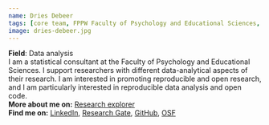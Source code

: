 ```yaml
---
name: Dries Debeer
tags: [core team, FPPW Faculty of Psychology and Educational Sciences, reproducible research practices, open source]
image: dries-debeer.jpg
---
```

**Field**: Data analysis   
I am a statistical consultant at the Faculty of Psychology and Educational Sciences. I support researchers with different data-analytical aspects of their research. I am interested in promoting reproducible and open research, and I am particularly interested in reproducible data analysis and open code.  
**More about me on:** [Research explorer](https://research.ugent.be/web/person/dries-debeer-0/en)   
**Find me on:** [LinkedIn](https://www.linkedin.com/in/dries-debeer-70698224/), [Research Gate](https://www.researchgate.net/profile/Dries-Debeer-2), [GitHub](https://github.com/ddebeer), [OSF](https://osf.io/gj948/) 